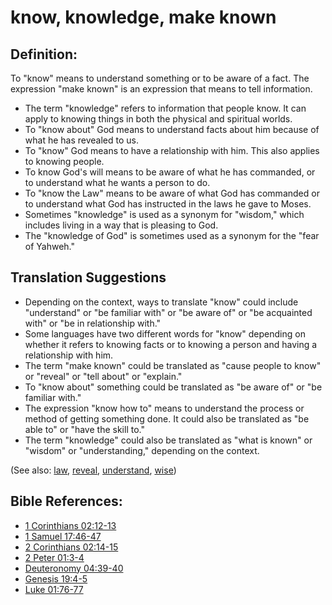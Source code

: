 # know, knowledge, make known #

## Definition: ##

To "know" means to understand something or to be aware of a fact. The expression "make known" is an expression that means to tell information.

* The term "knowledge" refers to information that people know. It can apply to knowing things in both the physical and spiritual worlds.
* To "know about" God means to understand facts about him because of what he has revealed to us. 
* To "know" God means to have a relationship with him. This also applies to knowing people.
* To know God's will means to be aware of what he has commanded, or to understand what he wants a person to do.
* To "know the Law" means to be aware of what God has commanded or to understand what God has instructed in the laws he gave to Moses.
* Sometimes "knowledge" is used as a synonym for "wisdom," which includes living in a way that is pleasing to God.
* The "knowledge of God" is sometimes used as a synonym for the "fear of Yahweh."

## Translation Suggestions ##

* Depending on the context, ways to translate "know" could include "understand" or "be familiar with" or "be aware of" or "be acquainted with" or "be in relationship with."
* Some languages have two different words for "know" depending on whether it refers to knowing facts or to knowing a person and having a relationship with him.
* The term "make known" could be translated as "cause people to know" or "reveal" or "tell about" or "explain."
* To "know about" something could be translated as "be aware of" or "be familiar with."
* The expression "know how to" means to understand the process or method of getting something done. It could also be translated as "be able to" or "have the skill to."
* The term "knowledge" could also be translated as "what is known" or "wisdom" or "understanding," depending on the context.

(See also: [law](../kt/lawofmoses.md), [reveal](../kt/reveal.md), [understand](../other/understand.md), [wise](../kt/wise.md))

## Bible References: ##

* [1 Corinthians 02:12-13](en/tn/1co/help/02/12)
* [1 Samuel 17:46-47](en/tn/1sa/help/17/46)
* [2 Corinthians 02:14-15](en/tn/2co/help/02/14)
* [2 Peter 01:3-4](en/tn/2pe/help/01/03)
* [Deuteronomy 04:39-40](en/tn/deu/help/04/39)
* [Genesis 19:4-5](en/tn/gen/help/19/04)
* [Luke 01:76-77](en/tn/luk/help/01/76)